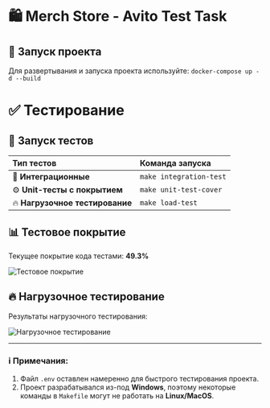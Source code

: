 # 🛍 Merch Store - Avito Test Task

## 🚀 Запуск проекта
Для развертывания и запуска проекта используйте:
``docker-compose up -d --build``
# ✅ Тестирование

## 🚀 Запуск тестов

<table>
  <thead>
    <tr>
      <th align="left">Тип тестов</th>
      <th align="left">Команда запуска</th>
    </tr>
  </thead>
  <tbody>
    <tr>
      <td>🚧 <strong>Интеграционные</strong></td>
      <td><code>make integration-test</code></td>
    </tr>
    <tr>
      <td>⚙️ <strong>Unit-тесты с покрытием</strong></td>
      <td><code>make unit-test-cover</code></td>
    </tr>
    <tr>
      <td>🔥 <strong>Нагрузочное тестирование</strong></td>
      <td><code>make load-test</code></td>
    </tr>
  </tbody>
</table>

## 📊 Тестовое покрытие

Текущее покрытие кода тестами: **49.3%**

![Тестовое покрытие](https://github.com/user-attachments/assets/61b395e7-583a-4afe-a031-7174fdec9d03)

## 🔥 Нагрузочное тестирование

Результаты нагрузочного тестирования:

![Нагрузочное тестирование](https://github.com/user-attachments/assets/f04d5379-2f22-4bad-b50b-98d356e40f7f)

---

### ℹ️ Примечания:
1. Файл `.env` оставлен намеренно для быстрого тестирования проекта.
2. Проект разрабатывался из-под **Windows**, поэтому некоторые команды в `Makefile` могут не работать на **Linux/MacOS**.

